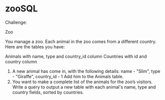 # zooSQL

Challenge:

Zoo

You manage a zoo. Each animal in the zoo comes from a different country. Here are the tables you have:

Animals with name, type and country_id column
Countries with id and country column

1) A new animal has come in, with the following details:
name - "Slim", type - "Giraffe", country_id - 1
Add him to the Animals table.
2) You want to make a complete list of the animals for the zoo’s visitors. Write a query to output a new table with each animal's name, type and country fields, sorted by countries.